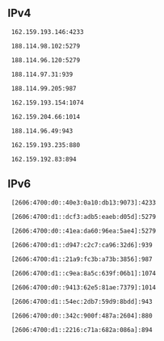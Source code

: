 ## IPv4
```
 162.159.193.146:4233
```
```
 188.114.98.102:5279
```
```
 188.114.96.120:5279
```
```
 188.114.97.31:939
```
```
 188.114.99.205:987
```
```
 162.159.193.154:1074
```
```
 162.159.204.66:1014
```
```
 188.114.96.49:943
```
```
 162.159.193.235:880
```
```
 162.159.192.83:894
```

## IPv6
```
 [2606:4700:d0::40e3:0a10:db13:9073]:4233
```
```
 [2606:4700:d1::dcf3:adb5:eaeb:d05d]:5279
```
```
 [2606:4700:d0::41ea:da60:96ea:5ae4]:5279
```
```
 [2606:4700:d1::d947:c2c7:ca96:32d6]:939
```
```
 [2606:4700:d1::21a9:fc3b:a73b:3856]:987
```
```
 [2606:4700:d1::c9ea:8a5c:639f:06b1]:1074
```
```
 [2606:4700:d0::9413:62e5:81ae:7379]:1014
```
```
 [2606:4700:d1::54ec:2db7:59d9:8bdd]:943
```
```
 [2606:4700:d0::342c:900f:487a:2604]:880
```
```
 [2606:4700:d1::2216:c71a:682a:086a]:894
```

